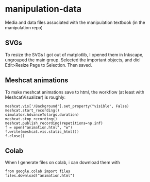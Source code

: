 # manipulation-data
Media and data files associated with the manipulation textbook (in the manipulation repo)

## SVGs

To resize the SVGs I got out of matplotlib, I opened them in Inkscape, ungrouped the main group.  Selected the important objects, and did Edit>Resize Page to Selection.  Then saved.


## Meshcat animations

To make meshcat animations save to html, the workflow (at least with MeshcatVisualizer) is roughly:

```
meshcat.vis['/Background'].set_property("visible", False)
meshcat.start_recording()
simulator.AdvanceTo(args.duration)
meshcat.stop_recording()
meshcat.publish_recording(repetitions=np.inf)
f = open("animation.html", "w")
f.write(meshcat.vis.static_html())
f.close()
```

## Colab

When I generate files on colab, i can download them with
```
from google.colab import files
files.download("animation.html")
```